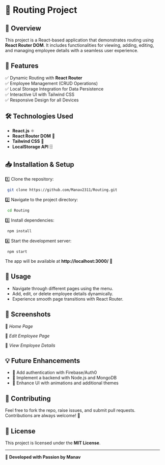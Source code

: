 # 🚀 Routing Project

## 📌 Overview
This project is a React-based application that demonstrates routing using **React Router DOM**. It includes functionalities for viewing, adding, editing, and managing employee details with a seamless user experience.

## 🎯 Features
✅ Dynamic Routing with **React Router**  
✅ Employee Management (CRUD Operations)  
✅ Local Storage Integration for Data Persistence  
✅ Interactive UI with Tailwind CSS  
✅ Responsive Design for all Devices  

## 🛠️ Technologies Used
- **React.js** ⚛️
- **React Router DOM** 🔀
- **Tailwind CSS** 🎨
- **LocalStorage API** 🗄️

## 📥 Installation & Setup
1️⃣ Clone the repository:
```sh
 git clone https://github.com/Manav2311/Routing.git
```
2️⃣ Navigate to the project directory:
```sh
 cd Routing
```
3️⃣ Install dependencies:
```sh
 npm install
```
4️⃣ Start the development server:
```sh
 npm start
```
The app will be available at **http://localhost:3000/** 🚀

## 📌 Usage
- Navigate through different pages using the menu.
- Add, edit, or delete employee details dynamically.
- Experience smooth page transitions with React Router.

## 📸 Screenshots
🔹 *Home Page*

🔹 *Edit Employee Page*

🔹 *View Employee Details*

## 💡 Future Enhancements
- 🔹 Add authentication with Firebase/Auth0
- 🔹 Implement a backend with Node.js and MongoDB
- 🔹 Enhance UI with animations and additional themes

## 🤝 Contributing
Feel free to fork the repo, raise issues, and submit pull requests. Contributions are always welcome! 🚀

## 📜 License
This project is licensed under the **MIT License**.

---
💙 **Developed with Passion by Manav**

